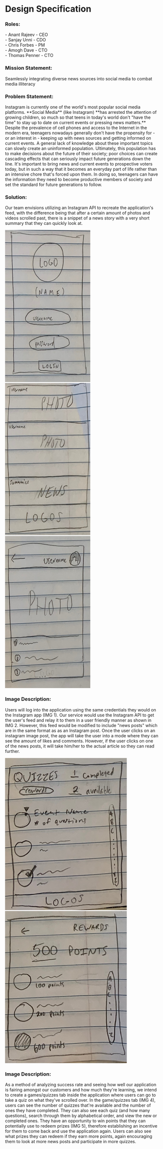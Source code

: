 # Design Specification

<h3>Roles:</h3>
- Anant Rajeev - CEO <br>
- Sanjay Unni - CDO <br>
- Chris Forbes - PM <br>
- Amogh Dave - CTO <br>
- Thomas Penner - CTO <br>

<h3>Mission Statement:</h3> Seamlessly integrating diverse news sources into social media to combat media illiteracy

<h3>Problem Statement:</h3> Instagram is currently one of the world's most popular social media platforms. **Social Media** (like Instagram) **has arrested the attention of growing children, so much so that teens in today's world don't "have the time" to stay up to date on current events or pressing news matters.** Despite the prevalence of cell phones and access to the Internet in the modern era, teenagers nowadays generally don't have the propensity for - or an interest in - keeping up with news sources and getting informed on current events. A general lack of knowledge about these important topics can slowly create an uninformed population. Ultimately, this population has to make decisions about the future of their society; poor choices can create cascading effects that can seriously impact future generations down the line. It's important to bring news and current events to prospective voters today, but in such a way that it becomes an everyday part of life rather than an intensive chore that's forced upon them. In doing so, teenagers can have the information they need to become productive members of society and set the standard for future generations to follow.

<h3>Solution:</h3> Our team envisions utilizing an Instagram API to recreate the application's feed, with the difference being that after a certain amount of photos and videos scrolled past, there is a snippet of a news story with a very short summary that they can quickly look at. 

<img src="./images/login.jpeg" alt="login" width="280" height="500"> <img src="./images/feed.jpeg" alt="feed" width="280" height="500"> <img src="./images/individualpost.jpeg" alt="individual post" width="280" height="500">

<h3>Image Description: </h3>Users will log into the application using the same credentials they would on the Instagram app (IMG 1). Our service would use the Instagram API to get the user's feed and relay it to them in a user friendly manner as shown in IMG 2. However, this feed would be modified to include "news posts" which are in the same format as as an Instagram post. Once the user clicks on an instagram image post, the app will take the user into a mode where they can see the amount of likes and comments. However, if the user clicks on one of the news posts, it will take him/her to the actual article so they can read further. 

<img src="./images/quiztab.jpeg" alt="quiz tab" width="400" height="500"> <img src="./images/rewards.jpeg" alt="rewards" width="400" height="500"> 


<h3>Image Description:</h3> As a method of analyzing success rate and seeing how well our application is fairing amongst our customers and how much they're learning, we intend to create a games/quizzes tab inside the application where users can go to take a quiz on what they've scrolled over. In the game/quizzes tab (IMG 4), users can see the number of quizzes that're available and the number of ones they have completed. They can also see each quiz (and how many questions), search through them by alphabetical order, and view the new or completed ones. They have an opportunity to win points that they can potentially use to redeem prizes (IMG 5), therefore establishing an incentive for them to come back and use the application again. Users can also see what prizes they can redeem if they earn more points, again encouraging them to look at more news posts and participate in more quizzes.
